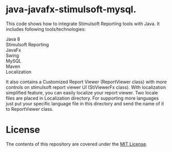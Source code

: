 # java-javafx-stimulsoft-mysql. 

This code shows how to integrate Stimulsoft Reporting tools with Java.
It includes following tools/technologies:

Java 8<br />
Stimulsoft Reporting<br />
JavaFx<br />
Swing<br />
MySQL<br />
Maven<br />
Localization

It also contains a Customized Report Viewer (ReportViewer class) with more controls on stimulsoft report viewer UI (StiViewerFx class).
With localization simplified feature, you can easily localize your report viewer. Two locale files are placed in Localization directory.
For supporting more languages just put your specific language file in this directory and send the name of it to ReportViewer class.



# License
The contents of this repository are covered under the [MIT License](https://github.com/ghasemel/java-javafx-stimulsoft-mysql/blob/master/LICENSE).
